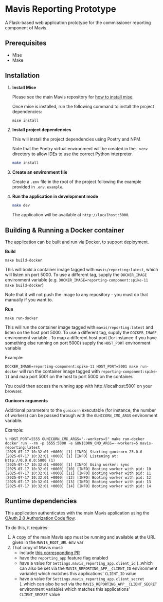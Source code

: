 # Mavis Reporting Prototype

A Flask-based web application prototype for the commissioner reporting component of Mavis.

## Prerequisites

- Mise
- Make

## Installation

1. **Install Mise**

   Please see the main Mavis repository for [how to install mise](https://github.com/nhsuk/manage-vaccinations-in-schools?tab=readme-ov-file#mise).

   Once mise is installed, run the following command to install the project dependencies:

   ```bash
   mise install
   ```

2. **Install project dependencies**

   This will install the project dependencies using Poetry and NPM.

   Note that the Poetry virtual environment will be created in the `.venv` directory to allow IDEs to use the correct Python interpreter.

   ```bash
   make install
   ```

3. **Create an environment file**

   Create a `.env` file in the root of the project following the example provided in `.env.example`.

4. **Run the application in development mode**

   ```bash
   make dev
   ```

   The application will be available at `http://localhost:5000`.

## Building & Running a Docker container

The application can be built and run via Docker, to support deployment.

**Build**

`make build-docker`

This will build a container image tagged with `mavis/reporting:latest`, which will listen on port 5000. To use a different tag, supply the `DOCKER_IMAGE` environment variable (e.g. `DOCKER_IMAGE=reporting-component:spike-11 make build-docker`)

Note that it will not push the image to any repository - you must do that manually if you want to.

**Run**

`make run-docker`

This will run the container image tagged with `mavis/reporting:latest` and listen on the host port 5000. 
To use a different tag, supply the `DOCKER_IMAGE` environment variable .
To map a different host port (for instance if you have something else running on port 5000) supply the `HOST_PORT` environment variable 

Example:

`DOCKER_IMAGE=reporting-component:spike-11 HOST_PORT=5001 make run-docker` will run the container image tagged with `reporting-component:spike-11` and map port 5001 on the host to port 5000 on the container.

You could then access the running app with http://localhost:5001 on your browser.


**Gunicorn arguments**

Additional parameters to the `gunicorn` executable (for instance, the number of workers) can be passed through with the `GUNICORN_CMD_ARGS` environment variable. 

Example:

```
% HOST_PORT=5555 GUNICORN_CMD_ARGS="--workers=5" make run-docker
docker run --rm -p 5555:5000 -e GUNICORN_CMD_ARGS=--workers=5 mavis-reporting:latest
[2025-07-17 10:32:01 +0000] [1] [INFO] Starting gunicorn 23.0.0
[2025-07-17 10:32:01 +0000] [1] [INFO] Listening at: http://0.0.0.0:5000 (1)
[2025-07-17 10:32:01 +0000] [1] [INFO] Using worker: sync
[2025-07-17 10:32:01 +0000] [10] [INFO] Booting worker with pid: 10
[2025-07-17 10:32:01 +0000] [11] [INFO] Booting worker with pid: 11
[2025-07-17 10:32:01 +0000] [12] [INFO] Booting worker with pid: 12
[2025-07-17 10:32:01 +0000] [13] [INFO] Booting worker with pid: 13
[2025-07-17 10:32:01 +0000] [14] [INFO] Booting worker with pid: 14
```
## Runtime dependencies

This application authenticates with the main Mavis application using the [OAuth 2.0 Authorization Code flow](https://datatracker.ietf.org/doc/html/rfc6749#section-4.1). 

To do this, it requires:

1. A copy of the main Mavis app must be running and available at the URL given in the `MAVIS_ROOT_URL` env var
2. That copy of Mavis must:
   * include [this corresponding PR](https://github.com/nhsuk/manage-vaccinations-in-schools/pull/3866/)
   * have the `reporting_app` feature flag enabled
   * have a value for `Settings.mavis_reporting_app.client_id` (..which can also be set via the `MAVIS_REPORTING_APP__CLIENT_ID` environment variable) which matches this applications' `CLIENT_ID` value
   * have a value for `Settings.mavis_reporting_app.client_secret` (..which can also be set via the `MAVIS_REPORTING_APP__CLIENT_SECRET` environment variable) which matches this applications' `CLIENT_SECRET` value
